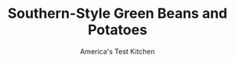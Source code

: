 ---
layout: ../../layouts/MarkdownPostLayout.astro
title: Southern-Style Green Beans and Potatoes
author: America's Test Kitchen
pubDate: 2023-03-15
description: "Boiling fresh beans for an hour? It sounds old-fashioned, but the velvety beans and flavor-packed broth are worth the time."
image_url: https://res.cloudinary.com/hksqkdlah/image/upload/ar_1:1,c_fill,dpr_2.0,f_auto,fl_lossy.progressive.strip_profile,g_faces:auto,q_auto:low,w_344/23208_sfs-country-style-green-beans-and-potatoes-14
tags: ["Side Dishes","Southern","Potatoes","Vegetables"]
calories: 1784
protein: 19
carbohydrates: 17
fats: 
fiber: 3
ingredients: ["1 tablespoon, vegetable oil","1 , onion, halved and sliced thin","4 cups, water","1 1/2 pounds, green beans, trimmed and cut into 1 1/2-inch lengths","2 (12-ounce), smoked ham hocks","3 , garlic cloves, crushed and peeled",", Salt and pepper","1 pound, red potatoes, unpeeled, cut into 1-inch pieces","1 teaspoon, cider vinegar (optional)"]
serves: 8
time: "1½ hours"
instructions: ["Heat oil in Dutch oven over medium-high heat until shimmering. Add onion and cook until translucent, about 4 minutes.","Add water, green beans, ham hocks, garlic, and 2 1/4 teaspoons salt and bring to boil. Reduce heat to low, cover, and simmer for 20 minutes. Stir in potatoes, cover, and continue to simmer until potatoes are tender, about 30 minutes longer, stirring halfway through cooking.","Off heat, remove ham hocks and let cool for 5 minutes. Chop meat and return to pot; discard skin and bones. Gently stir in vinegar, if using, to avoid breaking up potatoes. Season with salt and pepper to taste. Serve."]
nutrition: ["724 mg Potassium","256 mg Phosphorus","53 mg Calcium","2 mg Iron","52 mg Magnesium","831 mg Sodium","2 mg Zinc","9 g Fat","6 mg Niacin (B3)","4 g Monounsaturated","1 g Polyunsaturated","16 mg Vitamin C","46 mg Cholesterol","2 g Saturated","3 g Fiber","39 µg Folate (food)","3 g Sugars","15 µg Vitamin K","298 g Water","17 g Carbs","39 µg Folate equivalent (total)","19 g Protein","31 µg Vitamin A","223 kcal Energy","1784 calories"]
notes: "Do not drain off the cooking liquid before serving: This flavorful, savory pot liquor should be sipped with the meal. Leftover pot liquor can be used as a soup base."
---